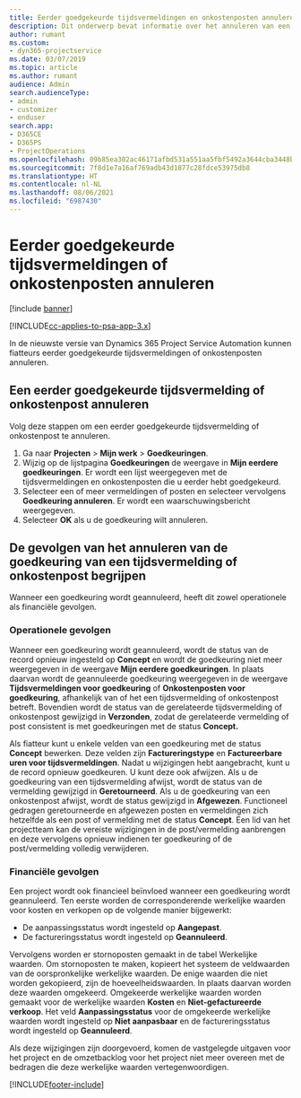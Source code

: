```yaml
---
title: Eerder goedgekeurde tijdsvermeldingen en onkostenposten annuleren
description: Dit onderwerp bevat informatie over het annuleren van een goedgekeurde projecttijd en onkostentransactie.
author: rumant
ms.custom:
- dyn365-projectservice
ms.date: 03/07/2019
ms.topic: article
ms.author: rumant
audience: Admin
search.audienceType:
- admin
- customizer
- enduser
search.app:
- D365CE
- D365PS
- ProjectOperations
ms.openlocfilehash: 09b85ea302ac46171afbd531a551aa5fbf5492a3644cba3448be03009840228c
ms.sourcegitcommit: 7f8d1e7a16af769adb43d1877c28fdce53975db8
ms.translationtype: HT
ms.contentlocale: nl-NL
ms.lasthandoff: 08/06/2021
ms.locfileid: "6987430"
---
```

# <a name="cancel-previously-approved-time-or-expense-entries"></a>Eerder goedgekeurde tijdsvermeldingen of onkostenposten annuleren

[!include [banner](../includes/psa-now-project-operations.md)]

[!INCLUDE[cc-applies-to-psa-app-3.x](../includes/cc-applies-to-psa-app-3x.md)]

In de nieuwste versie van Dynamics 365 Project Service Automation kunnen fiatteurs eerder goedgekeurde tijdsvermeldingen of onkostenposten annuleren.

## <a name="cancel-a-previously-approved-time-or-expense-entry"></a>Een eerder goedgekeurde tijdsvermelding of onkostenpost annuleren

Volg deze stappen om een eerder goedgekeurde tijdsvermelding of onkostenpost te annuleren.

1. Ga naar **Projecten** \> **Mijn werk** \> **Goedkeuringen**.
2. Wijzig op de lijstpagina **Goedkeuringen** de weergave in **Mijn eerdere goedkeuringen**. Er wordt een lijst weergegeven met de tijdsvermeldingen en onkostenposten die u eerder hebt goedgekeurd.
3. Selecteer een of meer vermeldingen of posten en selecteer vervolgens **Goedkeuring annuleren**. Er wordt een waarschuwingsbericht weergegeven.
4. Selecteer **OK** als u de goedkeuring wilt annuleren.

## <a name="understand-the-impact-of-canceling-a-time-or-expense-entry-approval"></a>De gevolgen van het annuleren van de goedkeuring van een tijdsvermelding of onkostenpost begrijpen

Wanneer een goedkeuring wordt geannuleerd, heeft dit zowel operationele als financiële gevolgen.

### <a name="operational-impact"></a>Operationele gevolgen

Wanneer een goedkeuring wordt geannuleerd, wordt de status van de record opnieuw ingesteld op **Concept** en wordt de goedkeuring niet meer weergegeven in de weergave **Mijn eerdere goedkeuringen**. In plaats daarvan wordt de geannuleerde goedkeuring weergegeven in de weergave **Tijdsvermeldingen voor goedkeuring** of **Onkostenposten voor goedkeuring**, afhankelijk van of het een tijdsvermelding of onkostenpost betreft. Bovendien wordt de status van de gerelateerde tijdsvermelding of onkostenpost gewijzigd in **Verzonden**, zodat de gerelateerde vermelding of post consistent is met goedkeuringen met de status **Concept.**

Als fiatteur kunt u enkele velden van een goedkeuring met de status **Concept** bewerken. Deze velden zijn **Factureringstype** en **Factureerbare uren voor tijdsvermeldingen**. Nadat u wijzigingen hebt aangebracht, kunt u de record opnieuw goedkeuren. U kunt deze ook afwijzen. Als u de goedkeuring van een tijdsvermelding afwijst, wordt de status van de vermelding gewijzigd in **Geretourneerd**. Als u de goedkeuring van een onkostenpost afwijst, wordt de status gewijzigd in **Afgewezen**. Functioneel gedragen geretourneerde en afgewezen posten en vermeldingen zich hetzelfde als een post of vermelding met de status **Concept**. Een lid van het projectteam kan de vereiste wijzigingen in de post/vermelding aanbrengen en deze vervolgens opnieuw indienen ter goedkeuring of de post/vermelding volledig verwijderen.

### <a name="financial-impact"></a>Financiële gevolgen

Een project wordt ook financieel beïnvloed wanneer een goedkeuring wordt geannuleerd. Ten eerste worden de corresponderende werkelijke waarden voor kosten en verkopen op de volgende manier bijgewerkt:

- De aanpassingsstatus wordt ingesteld op **Aangepast**.
- De factureringsstatus wordt ingesteld op **Geannuleerd**.

Vervolgens worden er stornoposten gemaakt in de tabel Werkelijke waarden. Om stornoposten te maken, kopieert het systeem de veldwaarden van de oorspronkelijke werkelijke waarden. De enige waarden die niet worden gekopieerd, zijn de hoeveelheidswaarden. In plaats daarvan worden deze waarden omgekeerd. Omgekeerde werkelijke waarden worden gemaakt voor de werkelijke waarden **Kosten** en **Niet-gefactureerde verkoop**. Het veld **Aanpassingsstatus** voor de omgekeerde werkelijke waarden wordt ingesteld op **Niet aanpasbaar** en de factureringsstatus wordt ingesteld op **Geannuleerd**.

Als deze wijzigingen zijn doorgevoerd, komen de vastgelegde uitgaven voor het project en de omzetbacklog voor het project niet meer overeen met de bedragen die deze werkelijke waarden vertegenwoordigen.


[!INCLUDE[footer-include](../includes/footer-banner.md)]